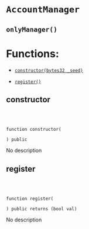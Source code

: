 # `AccountManager`

## `onlyManager()`

# Functions:

- [`constructor(bytes32 _seed)`](#AccountManager-constructor-bytes32-)

- [`register()`](#AccountManager-register--)

## constructor

<br>

```sol

function constructor(

) public

```

No description

## register

<br>

```sol

function register(

) public returns (bool val)

```

No description
